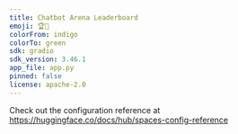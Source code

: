 ```yaml
---
title: Chatbot Arena Leaderboard
emoji: 🏆🤖
colorFrom: indigo
colorTo: green
sdk: gradio
sdk_version: 3.46.1
app_file: app.py
pinned: false
license: apache-2.0
---
```


Check out the configuration reference at https://huggingface.co/docs/hub/spaces-config-reference